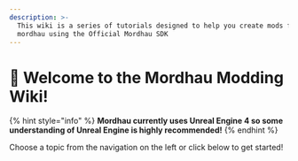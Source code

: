 ```yaml
---
description: >-
  This wiki is a series of tutorials designed to help you create mods for
  mordhau using the Official Mordhau SDK
---
```


# 👋 Welcome to the Mordhau Modding Wiki!

{% hint style="info" %}
**Mordhau currently uses Unreal Engine 4 so some understanding of Unreal Engine is highly recommended!**
{% endhint %}

Choose a topic from the navigation on the left or click below to get started!
